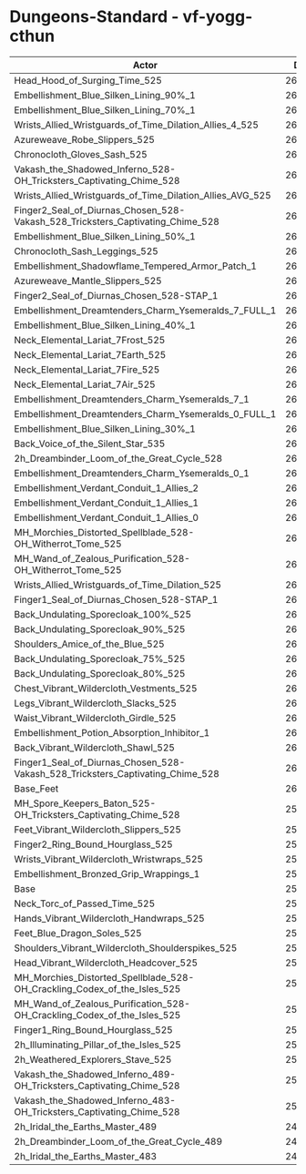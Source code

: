 # Dungeons-Standard - vf-yogg-cthun
| Actor | DPS | Increase |
|---|:---:|:---:|
|Head_Hood_of_Surging_Time_525|268936|3.52%|
|Embellishment_Blue_Silken_Lining_90%_1|264750|1.90%|
|Embellishment_Blue_Silken_Lining_70%_1|263648|1.48%|
|Wrists_Allied_Wristguards_of_Time_Dilation_Allies_4_525|263464|1.41%|
|Azureweave_Robe_Slippers_525|263051|1.25%|
|Chronocloth_Gloves_Sash_525|262811|1.16%|
|Vakash_the_Shadowed_Inferno_528-OH_Tricksters_Captivating_Chime_528|262810|1.16%|
|Wrists_Allied_Wristguards_of_Time_Dilation_Allies_AVG_525|262746|1.13%|
|Finger2_Seal_of_Diurnas_Chosen_528-Vakash_528_Tricksters_Captivating_Chime_528|262610|1.08%|
|Embellishment_Blue_Silken_Lining_50%_1|262576|1.07%|
|Chronocloth_Sash_Leggings_525|262520|1.05%|
|Embellishment_Shadowflame_Tempered_Armor_Patch_1|262359|0.98%|
|Azureweave_Mantle_Slippers_525|262328|0.97%|
|Finger2_Seal_of_Diurnas_Chosen_528-STAP_1|262286|0.96%|
|Embellishment_Dreamtenders_Charm_Ysemeralds_7_FULL_1|262040|0.86%|
|Embellishment_Blue_Silken_Lining_40%_1|262016|0.85%|
|Neck_Elemental_Lariat_7Frost_525|261777|0.76%|
|Neck_Elemental_Lariat_7Earth_525|261738|0.74%|
|Neck_Elemental_Lariat_7Fire_525|261684|0.72%|
|Neck_Elemental_Lariat_7Air_525|261644|0.71%|
|Embellishment_Dreamtenders_Charm_Ysemeralds_7_1|261640|0.71%|
|Embellishment_Dreamtenders_Charm_Ysemeralds_0_FULL_1|261540|0.67%|
|Embellishment_Blue_Silken_Lining_30%_1|261481|0.65%|
|Back_Voice_of_the_Silent_Star_535|261257|0.56%|
|2h_Dreambinder_Loom_of_the_Great_Cycle_528|261050|0.48%|
|Embellishment_Dreamtenders_Charm_Ysemeralds_0_1|261039|0.48%|
|Embellishment_Verdant_Conduit_1_Allies_2|260908|0.43%|
|Embellishment_Verdant_Conduit_1_Allies_1|260904|0.42%|
|Embellishment_Verdant_Conduit_1_Allies_0|260854|0.40%|
|MH_Morchies_Distorted_Spellblade_528-OH_Witherrot_Tome_525|260716|0.35%|
|MH_Wand_of_Zealous_Purification_528-OH_Witherrot_Tome_525|260539|0.28%|
|Wrists_Allied_Wristguards_of_Time_Dilation_525|260492|0.27%|
|Finger1_Seal_of_Diurnas_Chosen_528-STAP_1|260485|0.26%|
|Back_Undulating_Sporecloak_100%_525|260450|0.25%|
|Back_Undulating_Sporecloak_90%_525|260388|0.22%|
|Shoulders_Amice_of_the_Blue_525|260361|0.21%|
|Back_Undulating_Sporecloak_75%_525|260335|0.20%|
|Back_Undulating_Sporecloak_80%_525|260313|0.20%|
|Chest_Vibrant_Wildercloth_Vestments_525|260273|0.18%|
|Legs_Vibrant_Wildercloth_Slacks_525|260168|0.14%|
|Waist_Vibrant_Wildercloth_Girdle_525|260103|0.12%|
|Embellishment_Potion_Absorption_Inhibitor_1|260026|0.09%|
|Back_Vibrant_Wildercloth_Shawl_525|260014|0.08%|
|Finger1_Seal_of_Diurnas_Chosen_528-Vakash_528_Tricksters_Captivating_Chime_528|260011|0.08%|
|Base_Feet|260007|0.08%|
|MH_Spore_Keepers_Baton_525-OH_Tricksters_Captivating_Chime_528|259992|0.07%|
|Feet_Vibrant_Wildercloth_Slippers_525|259963|0.06%|
|Finger2_Ring_Bound_Hourglass_525|259932|0.05%|
|Wrists_Vibrant_Wildercloth_Wristwraps_525|259816|0.01%|
|Embellishment_Bronzed_Grip_Wrappings_1|259804|0.00%|
|Base|259803|0.00%|
|Neck_Torc_of_Passed_Time_525|259723|-0.03%|
|Hands_Vibrant_Wildercloth_Handwraps_525|259705|-0.04%|
|Feet_Blue_Dragon_Soles_525|259618|-0.07%|
|Shoulders_Vibrant_Wildercloth_Shoulderspikes_525|259501|-0.12%|
|Head_Vibrant_Wildercloth_Headcover_525|259437|-0.14%|
|MH_Morchies_Distorted_Spellblade_528-OH_Crackling_Codex_of_the_Isles_525|259189|-0.24%|
|MH_Wand_of_Zealous_Purification_528-OH_Crackling_Codex_of_the_Isles_525|259025|-0.30%|
|Finger1_Ring_Bound_Hourglass_525|258735|-0.41%|
|2h_Illuminating_Pillar_of_the_Isles_525|258399|-0.54%|
|2h_Weathered_Explorers_Stave_525|257786|-0.78%|
|Vakash_the_Shadowed_Inferno_489-OH_Tricksters_Captivating_Chime_528|253486|-2.43%|
|Vakash_the_Shadowed_Inferno_483-OH_Tricksters_Captivating_Chime_528|252266|-2.90%|
|2h_Iridal_the_Earths_Master_489|247619|-4.69%|
|2h_Dreambinder_Loom_of_the_Great_Cycle_489|247579|-4.71%|
|2h_Iridal_the_Earths_Master_483|245901|-5.35%|
